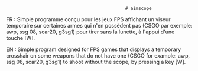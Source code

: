                                                  # aimscope

FR : Simple programme conçu pour les jeux FPS affichant un viseur temporaire sur certaines armes qui n'en possèdent pas (CSGO par exemple: awp, ssg 08, scar20, g3sg1) 
pour tirer sans la lunette, à l'appui d'une touche [W].

EN : Simple program designed for FPS games that displays a temporary crosshair on some weapons that do not have one (CSGO for example: awp, ssg 08, scar20, g3sg1) 
to shoot without the scope, by pressing a key [W].
